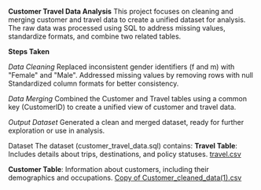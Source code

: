 **Customer Travel Data Analysis**
This project focuses on cleaning and merging customer and travel data to create a unified dataset for analysis. The raw data was processed using SQL to address missing values, standardize formats, and combine two related tables.

**Steps Taken**

*Data Cleaning*
Replaced inconsistent gender identifiers (f and m) with "Female" and "Male".
Addressed missing values by removing rows with null
Standardized column formats for better consistency.

*Data Merging*
Combined the Customer and Travel tables using a common key (CustomerID) to create a unified view of customer and travel data.

*Output Dataset*
Generated a clean and merged dataset, ready for further exploration or use in analysis.

Dataset
The dataset (customer_travel_data.sql) contains:
**Travel Table**: Includes details about trips, destinations, and policy statuses.
[travel.csv](https://github.com/user-attachments/files/18269515/travel.csv)

 **Customer Table**: Information about customers, including their demographics and occupations.
[Copy of Customer_cleaned_data(1).csv](https://github.com/user-attachments/files/18269514/Copy.of.Customer_cleaned_data.1.csv)


